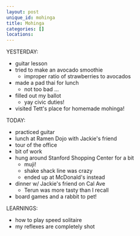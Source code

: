 ```yaml
---
layout: post
unique_id: mohinga
title: Mohinga
categories: []
locations: 
---
```


YESTERDAY:
* guitar lesson
* tried to make an avocado smoothie
  * improper ratio of strawberries to avocados
* made a pad thai for lunch
  * not too bad ...
* filled out my ballot
  * yay civic duties!
* visited Tett's place for homemade mohinga!

TODAY:
* practiced guitar
* lunch at Ramen Dojo with Jackie's friend
* tour of the office
* bit of work
* hung around Stanford Shopping Center for a bit
  * muji!
  * shake shack line was crazy
  * ended up at McDonald's instead
* dinner w/ Jackie's friend on Cal Ave
  * Terun was more tasty than I recall
* board games and a rabbit to pet!

LEARNINGS:
* how to play speed solitaire
* my reflexes are completely shot
